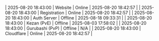 | 2025-08-20 18:43:00 | Website | Online | 2025-08-20 18:42:57 |
| 2025-08-20 18:43:00 | Registration | Online | 2025-08-20 18:42:57 |
| 2025-08-20 18:43:00 | Auth Server | Offline | 2025-08-18 09:33:31 |
| 2025-08-20 18:43:00 | Kezan (PvE) | Offline | 2025-08-03 17:58:02 |
| 2025-08-20 18:43:00 | Gurubashi (PvP) | Offline | N/A |
| 2025-08-20 18:43:00 | Cloudflare | Online | 2025-08-20 18:42:57 |
